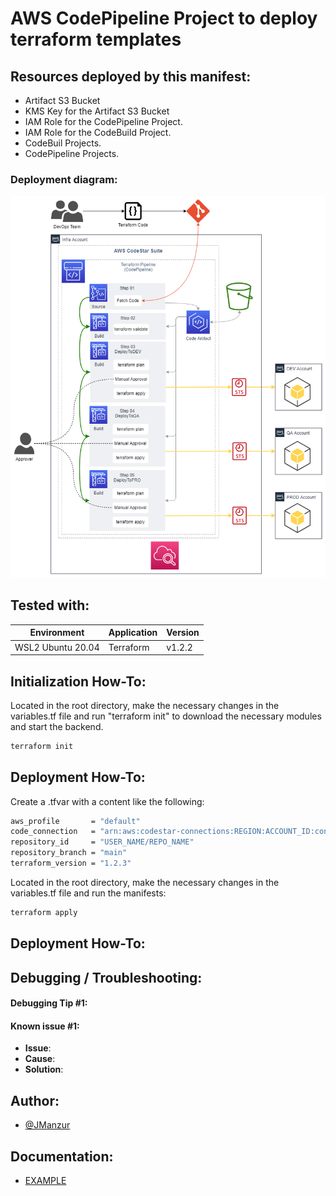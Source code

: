 # AWS CodePipeline Project to deploy terraform templates

## Resources deployed by this manifest:

- Artifact S3 Bucket
- KMS Key for the Artifact S3 Bucket
- IAM Role for the CodePipeline Project.
- IAM Role for the CodeBuild Project.
- CodeBuil Projects.
- CodePipeline Projects.

### Deployment diagram:

![App Screenshot](images/Terraform-CodePipeline.drawio.png)

## Tested with: 

| Environment | Application | Version  |
| ----------------- |-----------|---------|
| WSL2 Ubuntu 20.04 | Terraform | v1.2.2  |

## Initialization How-To:
Located in the root directory, make the necessary changes in the variables.tf file and run "terraform init" to download the necessary modules and start the backend.

```bash
terraform init
```

## Deployment How-To:

Create a .tfvar with a content like the following:

```bash
aws_profile       = "default"
code_connection   = "arn:aws:codestar-connections:REGION:ACCOUNT_ID:connection/XXXXXXXXXXXXXXXXXXXXXXXXXXX"
repository_id     = "USER_NAME/REPO_NAME"
repository_branch = "main"
terraform_version = "1.2.3"
```` 
Located in the root directory, make the necessary changes in the variables.tf file and run the manifests:

```bash
terraform apply
```
## Deployment How-To:

## Debugging / Troubleshooting:

#### **Debugging Tip #1**: 

#### **Known issue #1**: 
 - **Issue**: 
- **Cause**: 
- **Solution**: 

## Author:

- [@JManzur](https://jmanzur.com)

## Documentation:

- [EXAMPLE](URL)